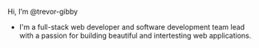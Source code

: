 Hi, I’m @trevor-gibby

- I'm a full-stack web developer and software development team lead with a passion for building beautiful and intertesting web applications.


<!---
trevor-gibby/trevor-gibby is a ✨ special ✨ repository because its `README.md` (this file) appears on your GitHub profile.
You can click the Preview link to take a look at your changes.
--->
